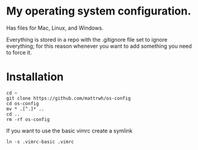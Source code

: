 # My operating system configuration.

Has files for Mac, Linux, and Windows.

Everything is stored in a repo with the .gitignore file set to ignore everything; for this reason whenever you want to add something you need to force it.

# Installation

    cd ~
    git clone https://github.com/mattrwh/os-config
    cd os-config
    mv * .[^.]* ..
    cd ..
    rm -rf os-config

If you want to use the basic vimrc create a symlink

    ln -s .vimrc-basic .vimrc
